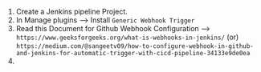 1. Create a Jenkins pipeline Project.
2. In Manage plugins --> Install `Generic Webhook Trigger`
3. Read this Document for Github Webhook Configuration -->  `https://www.geeksforgeeks.org/what-is-webhooks-in-jenkins/` (or) `https://medium.com/@sangeetv09/how-to-configure-webhook-in-github-and-jenkins-for-automatic-trigger-with-cicd-pipeline-34133e9de0ea`
4.